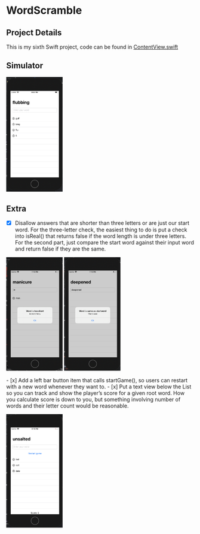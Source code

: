 # WordScramble

## Project Details
This is my sixth Swift project, code can be found in [ContentView.swift](https://github.com/KristinnGodfrey/WordScramble/blob/master/WordScramble/ContentView.swift)
                                                                        

## Simulator
<p align="left">
  <img src="/p1.png" width="30%" /> 
</p>

## Extra
- [x] Disallow answers that are shorter than three letters or are just our start word. For the three-letter check, the easiest thing to do is put a check into isReal() that returns false if the word length is under three letters. For the second part, just compare the start word against their input word and return false if they are the same. 


<p align="left">
  <img src="/p2.png" width="30%" /> 
  <img src="/p3.png" width="30%" /> 
</p>
- [x] Add a left bar button item that calls startGame(), so users can restart with a new word whenever they want to.
- [x] Put a text view below the List so you can track and show the player’s score for a given root word. How you calculate score is down to you, but something involving number of words and their letter count would be reasonable.
<p align="left">
  <img src="/p4.png" width="30%" /> 
</p>


